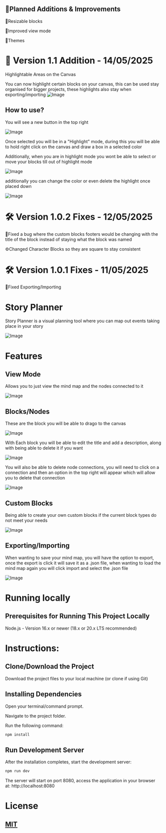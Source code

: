 ## 📌Planned Additions & Improvements

📝Resizable blocks

📝Improved view mode

📝Themes

# 📢 Version 1.1 Addition - 14/05/2025

Highlightable Areas on the Canvas

You can now highlight certain blocks on your canvas, this can be used stay organised for bigger projects, these highlights also stay when exporting/importing
![Image](https://github.com/user-attachments/assets/5d85be55-099d-419f-b45c-7ea192d9bb53)

## How to use?

You will see a new button in the top right

![Image](https://github.com/user-attachments/assets/534fa6ab-5e10-4a4d-902e-3a1676d68f18)

Once selected you will be in a "Highlight" mode, during this you will be able to hold right click on the canvas and draw a box in a selected color

Additionally, when you are in highlight mode you wont be able to select or move your blocks till out of highlight mode

![Image](https://github.com/user-attachments/assets/fece1739-47ac-4f21-b7c9-bcf43c3916bc)

additionally you can change the color or even delete the highlight once placed down 

![Image](https://github.com/user-attachments/assets/7acc5a9a-2d86-408d-a236-f38933dd628a)

# 🛠️ Version 1.0.2 Fixes - 12/05/2025

🔧Fixed a bug where the custom blocks footers would be changing with the title of the block instead of staying what the block was named

⚙️Changed Character Blocks so they are square to stay consistent

# 🛠️ Version 1.0.1 Fixes - 11/05/2025

🔧Fixed Exporting/Importing

# Story Planner

Story Planner is a visual planning tool where you can map out events taking place in your story

![Image](https://github.com/user-attachments/assets/44290ca5-ff3e-44e5-bb63-1ec3db38d02e)

# Features

## View Mode
Allows you to just view the mind map and the nodes connected to it

![Image](https://github.com/user-attachments/assets/f83f4750-e651-4ae3-96f2-f379cc38ad0e)

## Blocks/Nodes

These are the block you will be able to drago to the canvas

![Image](https://github.com/user-attachments/assets/11c14b60-5836-4817-8629-dede7c59a288)

With Each block you will be able to edit the title and add a description, along with being able to delete it if you want

![Image](https://github.com/user-attachments/assets/10a4c6b7-91d4-49fa-98c9-65caa561879c)

You will also be able to delete node connections, you will need to click on a connection and then an option in the top right will appear which will allow you to delete that connection

![Image](https://github.com/user-attachments/assets/8293d94f-ba9d-4d28-8817-681a82e6d850)

## Custom Blocks

Being able to create your own custom blocks if the current block types do not meet your needs

![Image](https://github.com/user-attachments/assets/43853294-ef92-4f90-ba95-cf3454485d22)

## Exporting/Importing

When wanting to save your mind map, you will have the option to export, once the export is click it will save it as a .json file, when wanting to load the mind map again you will click import and select the .json file

![Image](https://github.com/user-attachments/assets/3e8971ff-ffd5-4502-b593-cec7bc843a59)

# Running locally

## Prerequisites for Running This Project Locally

Node.js - Version 16.x or newer (18.x or 20.x LTS recommended)

# Instructions:

## Clone/Download the Project
Download the project files to your local machine (or clone if using Git)

## Installing Dependencies
Open your terminal/command prompt.

Navigate to the project folder.

Run the following command:

```bash
npm install
```

## Run Development Server

After the installation completes, start the development server:
```bash
npm run dev
```

The server will start on port 8080, access the application in your browser at: http://localhost:8080

# License

## [MIT](https://github.com/2ain/Story-Planner/blob/main/LICENSE)
